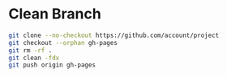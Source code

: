 # Clean Branch

```bash
git clone --no-checkout https://github.com/account/project
git checkout --orphan gh-pages
git rm -rf .
git clean -fdx
git push origin gh-pages
```
